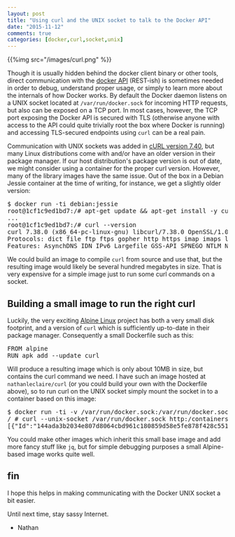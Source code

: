 ```yaml
---
layout: post
title: "Using curl and the UNIX socket to talk to the Docker API"
date: "2015-11-12"
comments: true
categories: [docker,curl,socket,unix]
---
```


{{%img src="/images/curl.png" %}}

Though it is usually hidden behind the docker client binary or other tools,
direct communication with the [docker
API](https://docs.docker.com/engine/reference/api/docker_remote_api/)
(REST-ish) is sometimes needed in order to debug, understand proper usage, or
simply to learn more about the internals of how Docker works.  By default the
Docker daemon listens on a UNIX socket located at `/var/run/docker.sock` for
incoming HTTP requests, but also can be exposed on a TCP port.  In most cases,
however, the TCP port exposing the Docker API is secured with TLS (otherwise
anyone with access to the API could quite trivially root the box where Docker
is running) and accessing TLS-secured endpoints using `curl` can be a real
pain.

Communication with UNIX sockets was added in [cURL version
7.40](http://superuser.com/questions/834307/can-curl-send-requests-to-sockets),
but many Linux distributions come with and/or have an older version in their
package manager.  If our host distribution's package version is out of date, we
might consider using a container for the proper curl version. However, many of
the library images have the same issue.  Out of the box in a Debian Jessie
container at the time of writing, for instance, we get a slightly older
version:

<pre>
$ docker run -ti debian:jessie
root@1cf1c9ed1bd7:/# apt-get update && apt-get install -y curl
...
root@1cf1c9ed1bd7:/# curl --version
curl 7.38.0 (x86_64-pc-linux-gnu) libcurl/7.38.0 OpenSSL/1.0.1k zlib/1.2.8 libidn/1.29 libssh2/1.4.3 librtmp/2.3
Protocols: dict file ftp ftps gopher http https imap imaps ldap ldaps pop3 pop3s rtmp rtsp scp sftp smtp smtps telnet tftp 
Features: AsynchDNS IDN IPv6 Largefile GSS-API SPNEGO NTLM NTLM_WB SSL libz TLS-SRP 
</pre>

We could build an image to compile `curl` from source and use that, but the
resulting image would likely be several hundred megabytes in size.  That is
very expensive for a simple image just to run some curl commands on a socket.

## Building a small image to run the right curl

Luckily, the very exciting [Alpine Linux](http://www.alpinelinux.org/) project
has both a very small disk footprint, and a version of `curl` which is
sufficiently up-to-date in their package manager.  Consequently a small
Dockerfile such as this:

<pre>
FROM alpine
RUN apk add --update curl
</pre>

Will produce a resulting image which is only about 10MB in size, but contains
the curl command we need.  I have such an image hosted at `nathanleclaire/curl`
(or you could build your own with the Dockerfile above), so to run curl on the
UNIX socket simply mount the socket in to a container based on this image:

<pre>
$ docker run -ti -v /var/run/docker.sock:/var/run/docker.sock nathanleclaire/curl sh
/ # curl --unix-socket /var/run/docker.sock http:/containers/json
[{"Id":"144ada3b2034e807d8064cbd961c180859d58e5fe878f428c55152cd2d40dc31","Names":["/insane_blackwell"],"Image":"nathanleclaire/curl","ImageID":"674e856e325a7866edd6f1a5e281595d7c2ea3d1a660f690033535e90c3414ee","Command":"sh","Created":1447359955,"Ports":[],"Labels":{},"Status":"Up About a minute","HostConfig":{"NetworkMode":"default"}}]
</pre>

You could make other images which inherit this small base image and add more
fancy stuff like `jq`, but for simple debugging purposes a small Alpine-based
image works quite well.

## fin

I hope this helps in making communicating with the Docker UNIX socket a bit
easier.

Until next time, stay sassy Internet.

- Nathan
